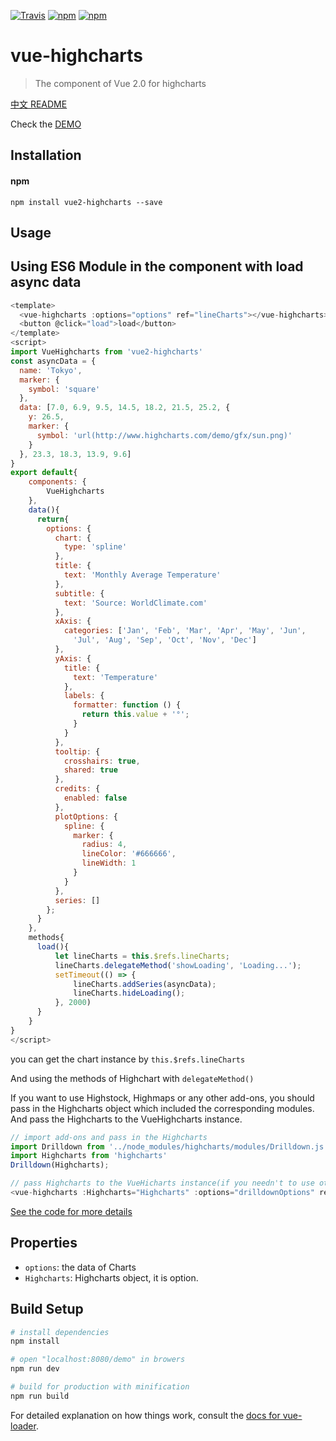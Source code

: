 [![Travis](https://img.shields.io/travis/superman66/vue-highcharts.svg)](https://travis-ci.org/superman66/vue-highcharts) [![npm](https://img.shields.io/npm/v/vue2-highcharts.svg?style=plastic)](https://www.npmjs.com/package/vue2-highcharts) [![npm](https://img.shields.io/npm/dt/vue2-highcharts.svg?style=plastic)](https://www.npmjs.com/package/vue2-highcharts)
# vue-highcharts

> The component of Vue 2.0 for highcharts

[中文 README](./README_zh.md)

Check the [DEMO](http://www.iamsuperman.cn/vue-highcharts/demo/)

## Installation
#### npm

```
npm install vue2-highcharts --save
```

## Usage

## Using ES6 Module in the component with load async data
```javascript
<template>
  <vue-highcharts :options="options" ref="lineCharts"></vue-highcharts>
  <button @click="load">load</button>
</template>
<script>
import VueHighcharts from 'vue2-highcharts'
const asyncData = {
  name: 'Tokyo',
  marker: {
    symbol: 'square'
  },
  data: [7.0, 6.9, 9.5, 14.5, 18.2, 21.5, 25.2, {
    y: 26.5,
    marker: {
      symbol: 'url(http://www.highcharts.com/demo/gfx/sun.png)'
    }
  }, 23.3, 18.3, 13.9, 9.6]
}
export default{
    components: {
        VueHighcharts
    },
    data(){
      return{
        options: {
          chart: {
            type: 'spline'
          },
          title: {
            text: 'Monthly Average Temperature'
          },
          subtitle: {
            text: 'Source: WorldClimate.com'
          },
          xAxis: {
            categories: ['Jan', 'Feb', 'Mar', 'Apr', 'May', 'Jun',
              'Jul', 'Aug', 'Sep', 'Oct', 'Nov', 'Dec']
          },
          yAxis: {
            title: {
              text: 'Temperature'
            },
            labels: {
              formatter: function () {
                return this.value + '°';
              }
            }
          },
          tooltip: {
            crosshairs: true,
            shared: true
          },
          credits: {
            enabled: false
          },
          plotOptions: {
            spline: {
              marker: {
                radius: 4,
                lineColor: '#666666',
                lineWidth: 1
              }
            }
          },
          series: []
        };
      }
    },
    methods{
      load(){
          let lineCharts = this.$refs.lineCharts;
          lineCharts.delegateMethod('showLoading', 'Loading...');
          setTimeout(() => {
              lineCharts.addSeries(asyncData);
              lineCharts.hideLoading();
          }, 2000)
      }
    }
}
</script>
```
you can get the chart instance by `this.$refs.lineCharts`

And using the methods of Highchart with `delegateMethod()`

If you want to use Highstock, Highmaps or any other add-ons, you should pass in the Highcharts object which included the corresponding modules. And pass the Highcharts to the VueHighcharts instance.
```javascript
// import add-ons and pass in the Highcharts
import Drilldown from '../node_modules/highcharts/modules/Drilldown.js'
import Highcharts from 'highcharts'
Drilldown(Highcharts);

// pass Highcharts to the VueHicharts instance(if you needn't to use other feature modules, you don't have to pass it.)
<vue-highcharts :Highcharts="Highcharts" :options="drilldownOptions" ref="drilldownChart"></vue-highcharts>
```
[See the code for more details](https://github.com/superman66/vue-highcharts/blob/master/demo/App.vue#L35-L40)
## Properties
* `options`: the data of Charts
* `Highcharts`: Highcharts object, it is option.


## Build Setup

``` bash
# install dependencies
npm install

# open "localhost:8080/demo" in browers
npm run dev

# build for production with minification
npm run build
```

For detailed explanation on how things work, consult the [docs for vue-loader](http://vuejs.github.io/vue-loader).
